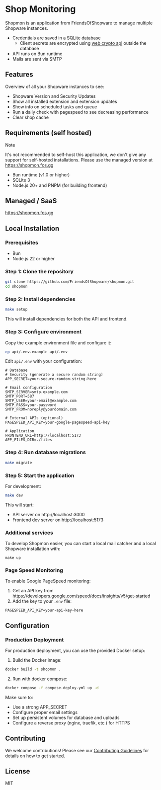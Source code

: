 # Shop Monitoring

Shopmon is an application from FriendsOfShopware to manage multiple Shopware instances.

* Credentials are saved in a SQLite database
  * Client secrets are encrypted using [web crypto api](https://developer.mozilla.org/en-US/docs/Web/API/Web_Crypto_API) outside the database
* API runs on Bun runtime
* Mails are sent via SMTP

## Features

Overview of all your Shopware instances to see:

- Shopware Version and Security Updates
- Show all installed extension and extension updates
- Show info on scheduled tasks and queue
- Run a daily check with pagespeed to see decreasing performance
- Clear shop cache

## Requirements (self hosted)

> [!NOTE]  
> It's not recommended to self-host this application, we don't give any support for self-hosted installations. Please use the managed version at https://shopmon.fos.gg

- Bun runtime (v1.0 or higher)
- SQLite 3
- Node.js 20+ and PNPM (for building frontend)

## Managed / SaaS

https://shopmon.fos.gg

## Local Installation

### Prerequisites

- Bun
- Node.js 22 or higher

### Step 1: Clone the repository

```bash
git clone https://github.com/FriendsOfShopware/shopmon.git
cd shopmon
```

### Step 2: Install dependencies

```bash
make setup
```

This will install dependencies for both the API and frontend.

### Step 3: Configure environment

Copy the example environment file and configure it:

```bash
cp api/.env.example api/.env
```

Edit `api/.env` with your configuration:

```env
# Database
# Security (generate a secure random string)
APP_SECRET=your-secure-random-string-here

# Email configuration
SMTP_SERVER=smtp.example.com
SMTP_PORT=587
SMTP_USER=your-email@example.com
SMTP_PASS=your-password
SMTP_FROM=noreply@yourdomain.com

# External APIs (optional)
PAGESPEED_API_KEY=your-google-pagespeed-api-key

# Application
FRONTEND_URL=http://localhost:5173
APP_FILES_DIR=./files
```

### Step 4: Run database migrations

```bash
make migrate
```

### Step 5: Start the application

For development:

```bash
make dev
```

This will start:
- API server on http://localhost:3000
- Frontend dev server on http://localhost:5173

### Additional services

To develop Shopmon easier, you can start a local mail catcher and a local Shopware installation with:

```
make up
```

### Page Speed Monitoring

To enable Google PageSpeed monitoring:

1. Get an API key from https://developers.google.com/speed/docs/insights/v5/get-started
2. Add the key to your `.env` file:

```env
PAGESPEED_API_KEY=your-api-key-here
```

## Configuration

### Production Deployment

For production deployment, you can use the provided Docker setup:

1. Build the Docker image:
```bash
docker build -t shopmon .
```

2. Run with docker compose:
```bash
docker compose -f compose.deploy.yml up -d
```

Make sure to:
- Use a strong APP_SECRET
- Configure proper email settings
- Set up persistent volumes for database and uploads
- Configure a reverse proxy (nginx, traefik, etc.) for HTTPS

## Contributing

We welcome contributions! Please see our [Contributing Guidelines](./CONTRIBUTING.md) for details on how to get started.

## License

MIT
